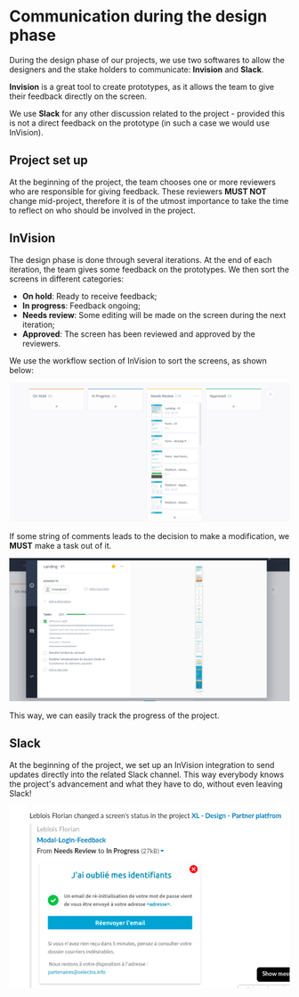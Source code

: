 Communication during the design phase
=

During the design phase of our projects, we use two softwares to allow the designers and the stake holders to communicate: **Invision** and **Slack**.

**Invision** is a great tool to create prototypes, as it allows the team to give their feedback directly on the screen.

We use **Slack** for any other discussion related to the project - provided this is not a direct feedback on the prototype (in such a case we would use InVision).

## Project set up

At the beginning of the project, the team chooses one or more reviewers who are responsible for giving feedback. These reviewers **MUST NOT** change mid-project, therefore it is of the utmost importance to take the time to reflect on who should be involved in the project.

## InVision

The design phase is done through several iterations. At the end of each iteration, the team gives some feedback on the prototypes. We then sort the screens in different categories:

 - **On hold**: Ready to receive feedback;
 - **In progress**: Feedback ongoing;
 - **Needs review**: Some editing will be made on the screen during the next iteration;
 - **Approved**: The screen has been reviewed and approved by the reviewers.

 We use the workflow section of InVision to sort the screens, as shown below:

 ![workflow section](img/workflow.png)

 If some string of comments leads to the decision to make a modification, we **MUST** make a task out of it.

 ![tasks](img/tasks.png)

 This way, we can easily track the progress of the project. 

## Slack

At the beginning of the project, we set up an InVision integration to send updates directly into the related Slack channel. This way everybody knows the project's advancement and what they have to do, without even leaving Slack!

![slack](img/invisionInSlack.png)
